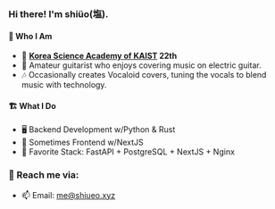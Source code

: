 ### Hi there! I'm shiüo(塩).

#### 🍣 Who I Am
- 🎒 **[Korea Science Academy of KAIST](https://ksa.hs.kr/) 22th**
- 🎸 Amateur guitarist who enjoys covering music on electric guitar.
- 🎶 Occasionally creates Vocaloid covers, tuning the vocals to blend music with technology.

#### 🏗️ What I Do
- 🖥️ Backend Development w/Python & Rust
- 📱 Sometimes Frontend w/NextJS
- 💓 Favorite Stack: FastAPI + PostgreSQL + NextJS + Nginx

### 📮 Reach me via:
- 📫 Email: <me@shiueo.xyz>
